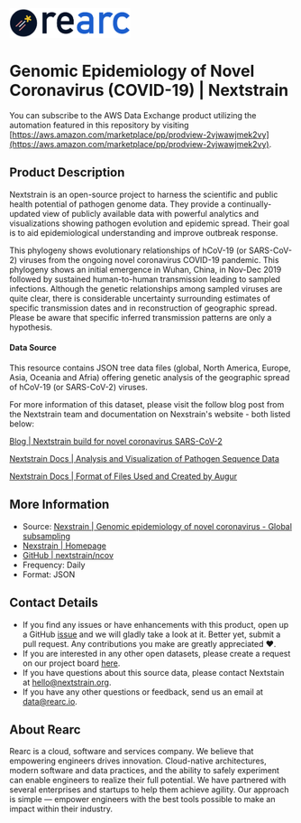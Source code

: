 <a href="https://www.rearc.io/data/">
    <img src="./rearc_logo_rgb.png" alt="Rearc Logo" title="Rearc Logo" height="52" />
</a>

# Genomic Epidemiology of Novel Coronavirus (COVID-19) | Nextstrain 

You can subscribe to the AWS Data Exchange product utilizing the automation featured in this repository by visiting [https://aws.amazon.com/marketplace/pp/prodview-2vjwawjmek2vy](https://aws.amazon.com/marketplace/pp/prodview-2vjwawjmek2vy). 


## Product Description
Nextstrain is an open-source project to harness the scientific and public health potential of pathogen genome data. They provide a continually-updated view of publicly available data with powerful analytics and visualizations showing pathogen evolution and epidemic spread. Their goal is to aid epidemiological understanding and improve outbreak response.

This phylogeny shows evolutionary relationships of hCoV-19 (or SARS-CoV-2) viruses from the ongoing novel coronavirus COVID-19 pandemic. This phylogeny shows an initial emergence in Wuhan, China, in Nov-Dec 2019 followed by sustained human-to-human transmission leading to sampled infections. Although the genetic relationships among sampled viruses are quite clear, there is considerable uncertainty surrounding estimates of specific transmission dates and in reconstruction of geographic spread. Please be aware that specific inferred transmission patterns are only a hypothesis.

#### Data Source
This resource contains JSON tree data files (global, North America, Europe, Asia, Oceania and Afria) offering genetic analysis of the geographic spread of hCoV-19 (or SARS-CoV-2) viruses.

For more information of this dataset, please visit the follow blog post from the Nextstrain team and documentation on Nexstrain's website - both listed below:

[Blog | Nextstrain build for novel coronavirus SARS-CoV-2](https://bedford.io/projects/ncov/config/description.html)

[Nextstrain Docs | Analysis and Visualization of Pathogen Sequence Data](https://nextstrain.org/docs/getting-started/introduction)

[Nextstrain Docs | Format of Files Used and Created by Augur](https://nextstrain.org/docs/bioinformatics/data-formats)

## More Information
- Source: [Nexstrain | Genomic epidemiology of novel coronavirus - Global subsampling](https://nextstrain.org/ncov/global)
- [Nexstrain | Homepage](https://nextstrain.org)
- [GitHub | nextstrain/ncov](https://github.com/nextstrain/ncov)
- Frequency: Daily
- Format: JSON

## Contact Details
- If you find any issues or have enhancements with this product, open up a GitHub [issue](https://github.com/rearc-data/nextstrain-hcov-19/issues) and we will gladly take a look at it. Better yet, submit a pull request. Any contributions you make are greatly appreciated :heart:.
- If you are interested in any other open datasets, please create a request on our project board [here](https://github.com/rearc-data/covid-datasets-aws-data-exchange/projects/1).
- If you have questions about this source data, please contact Nextstain at hello@nextstrain.org.
- If you have any other questions or feedback, send us an email at data@rearc.io.

## About Rearc
Rearc is a cloud, software and services company. We believe that empowering engineers drives innovation. Cloud-native architectures, modern software and data practices, and the ability to safely experiment can enable engineers to realize their full potential. We have partnered with several enterprises and startups to help them achieve agility. Our approach is simple — empower engineers with the best tools possible to make an impact within their industry.
